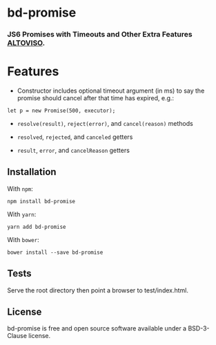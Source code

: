 # bd-promise
### JS6 Promises with Timeouts and Other Extra Features [ALTOVISO](http://www.altoviso.com/).


# Features

* Constructor includes optional timeout argument (in ms) to say the promise should cancel after that time has expired, e.g.:

 ```let p = new Promise(500, executor);```

* ```resolve(result)```, ```reject(error)```, and ```cancel(reason)``` methods

* ```resolved```, ```rejected```, and ```canceled``` getters

* ```result```, ```error```, and ```cancelReason``` getters


## Installation

With `npm`:

```
npm install bd-promise
```

With `yarn`:

```
yarn add bd-promise
```

With `bower`:

```
bower install --save bd-promise
```

## Tests

Serve the root directory then point a browser to test/index.html.

## License

bd-promise is free and open source software available under a BSD-3-Clause license.

